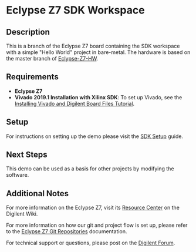 # Eclypse Z7 SDK Workspace

## Description

This is a branch of the Eclypse Z7 board containing the SDK workspace with a simple "Hello World" project in bare-metal. The hardware is based on the master branch of [Eclypse-Z7-HW](https://github.com/Digilent/Eclypse-Z7-HW).

## Requirements

* **Eclypse Z7**
* **Vivado 2019.1 Installation with Xilinx SDK**: To set up Vivado, see the [Installing Vivado and Digilent Board Files Tutorial](https://reference.digilentinc.com/vivado/installing-vivado/start).

## Setup

For instructions on setting up the demo please visit the [SDK Setup](https://reference.digilentinc.com/learn/programmable-logic/tutorials/github-demos/start#import_sdk_projects) guide.

## Next Steps

This demo can be used as a basis for other projects by modifying the software.

## Additional Notes

For more information on the Eclypse Z7, visit its [Resource Center](https://reference.digilentinc.com/reference/programmable-logic/eclypse-z7/start) on the Digilent Wiki.

For more information on how our git and project flow is set up, please refer to the [Eclypse Z7 Git Repositories](https://reference.digilentinc.com/reference/programmable-logic/eclypse-z7/git) documentation.

For technical support or questions, please post on the [Digilent Forum](forum.digilentinc.com).
